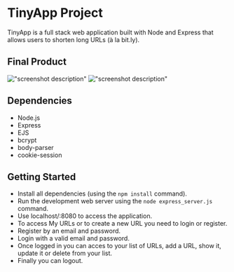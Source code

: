 # TinyApp Project

TinyApp is a full stack web application built with Node and Express that allows users to shorten long URLs (à la bit.ly).

## Final Product

!["screenshot description"](#)
!["screenshot description"](#)

## Dependencies

- Node.js
- Express
- EJS
- bcrypt
- body-parser
- cookie-session

## Getting Started

- Install all dependencies (using the `npm install` command).
- Run the development web server using the `node express_server.js` command.
- Use localhost/:8080 to access the application.
- To access My URLs or to create a new URL you need to login or register.
- Register by an email and password.
- Login with a valid email and password.
- Once logged in you can acces to your list of URLs, add a URL, show it, update it or delete from your list.
- Finally you can logout.
